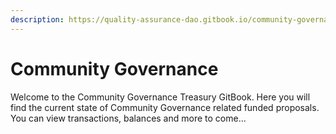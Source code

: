 ```yaml
---
description: https://quality-assurance-dao.gitbook.io/community-governance-oversight
---
```


# Community Governance

Welcome to the Community Governance Treasury GitBook. Here you will find the current state of Community Governance related funded proposals. You can view transactions, balances and more to come...
